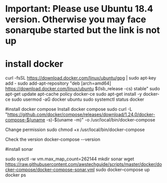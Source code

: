 # Important: Please use Ubuntu 18.4 version. Otherwise you may face sonarqube started but the link is not up

# install docker
curl -fsSL https://download.docker.com/linux/ubuntu/gpg | sudo apt-key add -
sudo add-apt-repository "deb [arch=amd64] https://download.docker.com/linux/ubuntu $(lsb_release -cs) stable"
sudo apt-get update
apt-cache policy docker-ce
sudo apt-get install -y docker-ce
sudo usermod -aG docker ubuntu
sudo systemctl status docker

#install docker compose
Install docker compose
sudo curl -L "https://github.com/docker/compose/releases/download/1.24.0/docker-compose-$(uname -s)-$(uname -m)" -o /usr/local/bin/docker-compose

Change permission
sudo chmod +x /usr/local/bin/docker-compose

Check the version
docker-compose --version

#install sonar

sudo sysctl -w vm.max_map_count=262144
mkdir sonar
wget https://raw.githubusercontent.com/awstechguide/scripts/master/docker/docker-compose/docker-compose-sonar.yml
sudo docker–compose up
docker ps
